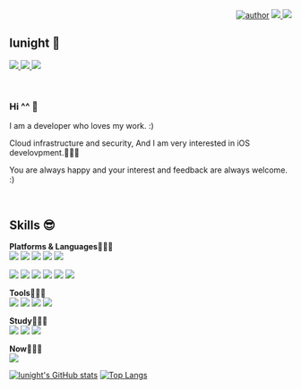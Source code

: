 <div align=right>
  <a href="https://github.com/LunightLab">
		<img alt="author" src= "https://img.shields.io/badge/author-lunight-blue?style=glat-square" target="_blank"></a>
	</a>
  <a href="https://github.com/lunightlab" target="_blank"><img src="https://hits.seeyoufarm.com/api/count/incr/badge.svg?url=https%3A%2F%2Fgithub.com%2FLunightLab&count_bg=%2379C83D&title_bg=%23555555&icon=&icon_color=%23E7E7E7&title=hits&edge_flat=false"/>
  </a>  
  <a href="https://github.com/lunightlab" target="_blank"><img src="https://img.shields.io/github/followers/lunightlab?label=Flow&style=social"/>
  </a>  
</div>

## **lunight** 💬 
<a href="https://twitter.com/lunightXOXO" target="_blank"><img src="https://img.shields.io/badge/lunight-%231DA1F2?style=flat-square&logo=twitter&logoColor=white"/>
</a>
<a href="https://www.linkedin.com/in/%EA%B2%BD%EC%8B%9D-%EA%B9%80-069760b4/" target="_blank"><img src="https://img.shields.io/badge/LinkedIn-%230A66C2?style=flat-square&logo=LinkedIn&logoColor=white"/>
</a>
<a href="https://mail.google.com/" target="_blank"><img src="https://img.shields.io/badge/lunightdev%40gmail.com-%23EA4335?style=flat-square&logo=Gmail&logoColor=white"/>
</a>

<br>
  


### Hi ^^ 🌟  
I am a developer who loves my work. :)


Cloud infrastructure and security, And I am very interested in iOS develovpment.🧑🏻‍💻

You are always happy and your interest and feedback are always welcome. :)  

<br>

## Skills 😎
  <!-- <a href="[연결할 링크]" target="_blank"><img src="https://img.shields.io/badge/[쓰고 싶은 텍스트]-[컬러 코드]?style=flat-square&logo=[브랜드 이름]&logoColor=white"/></a>
-->
  **Platforms & Languages🧑🏻‍💻**  
<a href="https://developer.apple.com/kr/" target="_blank"><img src="https://img.shields.io/badge/Apple-black?style=flat-square&logo=Apple&logoColor=white"/></a>
<a href="https://developer.apple.com/kr/" target="_blank"><img src="https://img.shields.io/badge/iOS-inactive?style=flat-square&logo=Apple&logoColor=white"/></a>
<a href="https://developer.apple.com/kr/" target="_blank"><img src="https://img.shields.io/badge/MacOS-lightgrey?style=flat-square&logo=Apple&logoColor=white"/></a>
<a href="https://developer.apple.com/kr/" target="_blank"><img src="https://img.shields.io/badge/Objectiv--C-lightgrey?style=flat-square&logo=Apple&logoColor=white"/></a>
<a href="https://forums.swift.org/" target="_blank"><img src="https://img.shields.io/badge/swift-orange?style=flat-square&logo=Swift&logoColor=white"/></a>  


<a href="https://velog.io/@colorful-stars" target="_blank"><img src="https://img.shields.io/badge/aws-%23232F3E?style=flat-square&logo=Amazon&logoColor=white"/></a>
<a href="https://velog.io/@colorful-stars" target="_blank"><img src="https://img.shields.io/badge/Docker-%232496ED?style=flat-square&logo=Docker&logoColor=white"/></a>
<a href="https://velog.io/@colorful-stars" target="_blank"><img src="https://img.shields.io/badge/Kubernetes-%23326CE5?style=flat-square&logo=Kubernetes&logoColor=white"/></a>
<a href="https://velog.io/@colorful-stars" target="_blank"><img src="https://img.shields.io/badge/Linux-%23FCC624?style=flat-square&logo=linux&logoColor=black"/></a>
<a href="https://velog.io/@colorful-stars" target="_blank"><img src="https://img.shields.io/badge/CentOS-%23262577?style=flat-square&logo=CentOS&logoColor=white"/></a>
<a href="https://velog.io/@colorful-stars" target="_blank"><img src="https://img.shields.io/badge/Fedora-%23294172?style=flat-square&logo=Fedora&logoColor=white"/></a>  

  **Tools🧑🏻‍💻**  
<a href="https://velog.io/@colorful-stars" target="_blank"><img src="https://img.shields.io/badge/Git-%23F05032?style=flat-square&logo=Git&logoColor=white"/></a>
<a href="https://velog.io/@colorful-stars" target="_blank"><img src="https://img.shields.io/badge/GitHub-%23181717?style=flat-square&logo=GitHub&logoColor=white"/></a>
<a href="https://velog.io/@colorful-stars" target="_blank"><img src="https://img.shields.io/badge/GitLab-%23FCA121?style=flat-square&logo=GitLab&logoColor=white"/></a>
<a href="https://velog.io/@colorful-stars" target="_blank"><img src="https://img.shields.io/badge/SVN-%23809CC9?style=flat-square&logo=Subversion&logoColor=white"/></a>  

**Study🧑🏻‍💻**  
<a href="https://velog.io/@colorful-stars" target="_blank"><img src="https://img.shields.io/badge/ReactiveX-%23B7178C?style=flat-square&logo=ReactiveX&logoColor=white"/></a>
<a href="https://velog.io/@colorful-stars" target="_blank"><img src="https://img.shields.io/badge/Realm-%2339477F?style=flat-square&logo=Realm&logoColor=white"/></a>
<a href="https://velog.io/@colorful-stars" target="_blank"><img src="https://img.shields.io/badge/Firebase-%23FFCA28?style=flat-square&logo=Firebase&logoColor=black"/></a>  

**Now🧑🏻‍💻**  
<a href="https://velog.io/@colorful-stars" target="_blank"><img src="https://img.shields.io/badge/swift-orange?style=flat-square&logo=Swift&logoColor=white"/></a>   


[![lunight's GitHub stats](https://github-readme-stats.vercel.app/api?username=lunightlab&theme=dark&hide_border=true&icon_color=FFFFFF&show_icons=true)](https://github.com/lunight/) 
[![Top Langs](https://github-readme-stats.vercel.app/api/top-langs/?username=lunightlab&layout=compact&langs_count=8&theme=dark&hide_border=true)](https://github.com/anuraghazra/github-readme-stats) 
